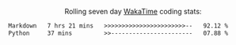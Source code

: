 <p align="center">Rolling seven day <a href="https://wakatime.com/@syrkis"/>WakaTime</a> coding stats:</p>
<!--START_SECTION:waka-->

```txt
Markdown   7 hrs 21 mins   >>>>>>>>>>>>>>>>>>>>>>>--   92.12 %
Python     37 mins         >>-----------------------   07.88 %
```

<!--END_SECTION:waka-->
